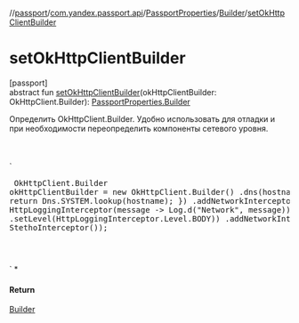 //[passport](../../../../index.md)/[com.yandex.passport.api](../../index.md)/[PassportProperties](../index.md)/[Builder](index.md)/[setOkHttpClientBuilder](set-ok-http-client-builder.md)

# setOkHttpClientBuilder

[passport]\
abstract fun [setOkHttpClientBuilder](set-ok-http-client-builder.md)(okHttpClientBuilder: OkHttpClient.Builder): [PassportProperties.Builder](index.md)

Определить OkHttpClient.Builder. Удобно использовать для отладки и при необходимости переопределить компоненты сетевого уровня.<br></br><br></br> `<pre> OkHttpClient.Builder okHttpClientBuilder = new OkHttpClient.Builder() .dns(hostname -> { return Dns.SYSTEM.lookup(hostname); }) .addNetworkInterceptor(new HttpLoggingInterceptor(message -> Log.d(&quot;Network&quot;, message)) .setLevel(HttpLoggingInterceptor.Level.BODY)) .addNetworkInterceptor(new StethoInterceptor());

</pre>` *

#### Return

[Builder](index.md)
